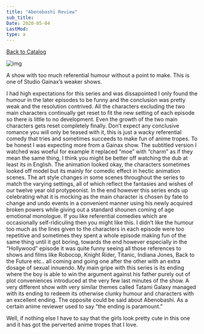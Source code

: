 ```yaml
---
title: "Abenobashi Review"
sub_title:
Date: 2020-05-04
LastMod:
type: a
---
```


[Back to Catalog](/)

![img](https://steemitimages.com/640x0/https://oldspeak.files.wordpress.com/2017/06/abenobashi.jpg?w=450)

A show with too much referential humour without a point to make. This is one of Studio Gainax’s weaker shows.

I had high expectations for this series and was dissapointed I only found the humour in the later episodes to be funny and the conclusion was pretty weak and the resolution contrived. All the characters excluding the two main characters continually get reset to fit the new setting of each episode so there is little to no development. Even the growth of the two main characters gets reset completely finally. Don’t expect any conclusive romance you will only be teased with it, this is just a wacky referential comedy that tries and sometimes succeeds to make fun of anime tropes. To be honest I was expecting more from a Gainax show. The subtitled version I watched was woeful for example it replaced “moe” with “charm” as if they mean the same thing, I think you might be better off watching the dub at least its in English.
The animation looked okay, the characters sometimes looked off model but its mainly for comedic effect in hectic animation scenes. The art style changes in some scenes throughout the series to match the varying settings, all of which reflect the fantasies and wishes of our twelve year old protypeonist. In the end however this series ends up celebrating what it is mocking as the main character is chosen by fate to change and undo events in a convenient manner using his newly acquired broken powers while giving out a standard shounen coming of age emotional monologue.
If you like referential comedies which are occasionally self-ridiculing then you might like this. I didn’t like the humour too much as the lines given to the characters in each episode were too repetitive and sometimes they spent a whole episode making fun of the same thing until it got boring, towards the end however especially in the “Hollywood” episode it was quite funny seeing all those references to shows and films like Robocop, Knight Rider, Titanic, Indiana Jones, Back to the Future etc.. all coming and going one after the other with an extra dosage of sexual innuendo.
My main gripe with this series is its ending where the boy is able to win the argument against his father purely out of plot conveniences introduced at the very few last minutes of the show. A very different show with very similar themes called Tatami Galaxy managed with its ending to redeem its otherwise clunky humour and characters with an excellent ending. The opposite could be said about Abenobashi. As a certain anime reviewer used to say “the ending is paramount.”

Well, if nothing else I have to say that the girls look pretty cute in this one and it has got the perverted anime tropes that I love.
